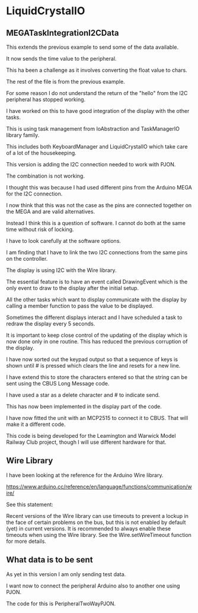 # LiquidCrystalIO
 
## MEGATaskIntegrationI2CData

This extends the previous example to send some of the data available.
 
It now sends the time value to the peripheral.
 
This ha been a challenge as it involves converting the float value to chars.

The rest of the file is from the previous example.

For some reason I do not understand the return of the "hello" from the I2C peripheral has stopped working.

I have worked on this to have good integration of the display with the other tasks.

This is using task management from IoAbstraction and TaskManagerIO library family.

This includes both KeyboardManager and LiquidCrystalIO which take care of a lot of the housekeeping.

This version is adding the I2C connection needed to work with PJON.

The combination is not working.

I thought this was because I had used different pins from the Arduino MEGA for the I2C connection.

I now think that this was not the case as the pins are connected together on the MEGA and are valid alternatives.

Instead I think this is a question of software. I cannot do both at the same time without risk of locking.

I have to look carefully at the software options.

I am finding that I have to link the two I2C connections from the same pins on the controller.

The display is using I2C with the Wire library.

The essential feature is to have an event called DrawingEvent which is the only event to draw to the display after the initial setup.

All the other tasks which want to display communicate with the display by calling a member function to pass the value to be displayed.

Sometimes the different displays interact and I have scheduled a task to redraw the display every 5 seconds.

It is important to keep close control of the updating of the display which is now done only in one routine. This has reduced the previous corruption of the display.

I have now sorted out the keypad output so that a sequence of keys is shown until # is pressed which clears the line and resets for a new line.

I have extend this to store the characters entered so that the string can be sent using the CBUS Long Message code.

I have used a star as a delete character and # to indicate send.

This has now been implemented in the display part of the code.

I have now fitted the unit with an MCP2515 to connect it to CBUS. That will make it a different code.

This code is being developed for the Leamington and Warwick Model Railway Club project, though I will use different hardware for that.

## Wire Library

I have been looking at the reference for the Arduino Wire library.

https://www.arduino.cc/reference/en/language/functions/communication/wire/

See this statement:

Recent versions of the Wire library can use timeouts to prevent a lockup in the face of certain problems on the bus, but this is not enabled by default (yet) in current versions. It is recommended to always enable these timeouts when using the Wire library. See the Wire.setWireTimeout function for more details.

## What data is to be sent

As yet in this version I am only sending test data.

I want now to connect the peripheral Arduino also to another one using PJON.

The code for this is PeripheralTwoWayPJON.

